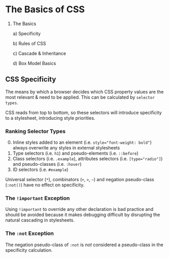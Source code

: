 # The Basics of CSS

1. The Basics

    a) Specificity

    b) Rules of CSS

    c) Cascade & Inheritance

    d) Box Model Basics


## CSS Specificity 

The means by which a browser decides which CSS property values are the most relevant & need to be applied. This can be calculated by `selector types`. 

CSS reads from top to bottom, so these selectors will introduce specificity to a stylesheet, introducing style priorities.

### Ranking Selector Types 

0. Inline styles added to an element (i.e. `style="font-weight: bold"`) always overwrite any styles in external stylesheets
1. Type selectors (i.e. `h1`) and pseudo-elements (i.e. `::before`)
2. Class selectors (i.e. `.example`), attributes selectors (i.e. `[type="radio"]`) and pseudo-classes (i.e. `:hover`)
3. ID selectors (i.e. `#example`)

Universal selector (`*`), combinators (`+`, `>`, `~`) and negation pseudo-class (`:not()`) have no effect on specificity. 

### The `!important` Exception

Using `!important` to override any other declaration is bad practice and should be avoided because it makes debugging difficult by disrupting the natural cascading in stylesheets. 

### The `:not` Exception

The negation pseudo-class of `:not` is _not_ considered a pseudo-class in the specificity calculation.